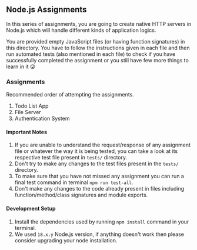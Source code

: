 ## Node.js Assignments
In this series of assignments, you are going to create native HTTP servers in Node.js which will handle different kinds of application logics.

You are provided empty JavaScript files (or having function signatures) in this directory. You have to follow the instructions given in each file and then run automated tests (also mentioned in each file) to check if you have successfully completed the assignment or you still have few more things to learn in it 😜

### Assignments
Recommended order of attempting the assignments.
1. Todo List App
2. File Server
3. Authentication System

#### Important Notes
1. If you are unable to understand the request/response of any assignment file or whatever the way it is being tested, you can take a look at its respective test file present in `tests/` directory.
2. Don't try to make any changes to the test files present in the `tests/` directory.
3. To make sure that you have not missed any assignment you can run a final test command in terminal `npm run test-all`.
4. Don't make any changes to the code already present in files including function/method/class signatures and module exports.

#### Development Setup
1. Install the dependencies used by running `npm install` command in your terminal.
2. We used `18.x.y` Node.js version, if anything doesn't work then please consider upgrading your node installation.

